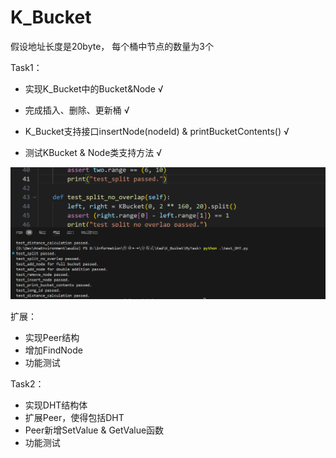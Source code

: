 # K_Bucket

假设地址⻓度是20byte， 每个桶中节点的数量为3个

Task1：

- 实现K_Bucket中的Bucket&Node √

- 完成插入、删除、更新桶 √
- K_Bucket支持接口insertNode(nodeId) & printBucketContents() √
- 测试KBucket & Node类支持方法 √

![image-20240515114017354](./README/image-20240515114017354.png)



扩展：

- 实现Peer结构
- 增加FindNode
- 功能测试



Task2：

- 实现DHT结构体
- 扩展Peer，使得包括DHT
- Peer新增SetValue & GetValue函数
- 功能测试
